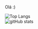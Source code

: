 <div>
<div>
<p>Olá :)</p>
  <img src="https://github-readme-stats.vercel.app/api/top-langs/?username=crgmzlps&layout=compact" alt="Top Langs"/>  
</div>
<div>
  <img src="https://github-readme-stats.vercel.app/api?username=crgmzlps&show_icons=true&theme=default" alt="gitHub stats" />
</div>
</div>




